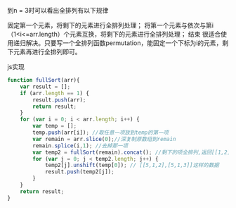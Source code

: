 
<!-- 递归实现js数组全排列 -->

到n = 3时可以看出全排列有以下规律

固定第一个元素，将剩下的元素进行全排列处理；
将第一个元素与依次与第i（1<i<=arr.length）个元素互换，将剩下的元素进行全排列处理；
结束
很适合使用递归解决。只要写一个全排列函数permutation，能固定一个下标为i的元素，剩下元素再进行全排列即可。

js实现

```js
function fullSort(arr){
    var result = [];
    if (arr.length == 1) {
        result.push(arr);
        return result;
    }
    for (var i = 0; i < arr.length; i++) {
        var temp = []; 
        temp.push(arr[i]); //取任意一项放到temp的第一项
        var remain = arr.slice(0);//深复制原数组到remain
        remain.splice(i,1); //去掉那一项
        var temp2 = fullSort(remain).concat(); //剩下的项全排列,返回[[1,2],[1,3]]这样的数据
        for (var j = 0; j < temp2.length; j++) {
            temp2[j].unshift(temp[0]); // [[5,1,2],[5,1,3]]这样的数据
            result.push(temp2[j]);
        }
    }
    return result;
}

```